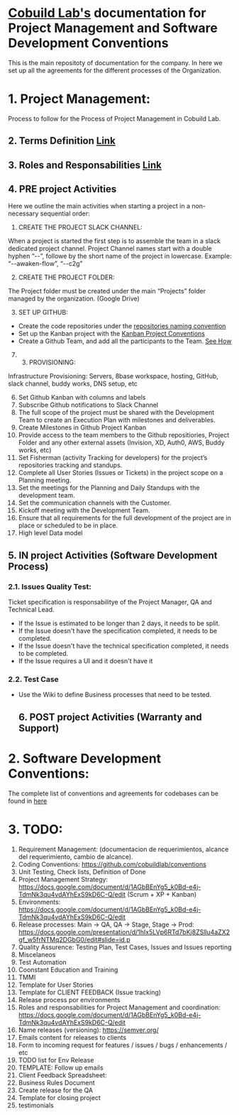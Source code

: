 # [Cobuild Lab's](https://cobuildlab.com) documentation for Project Management and Software Development Conventions

This is the main repositoty of documentation for the company. In here we set up all the agreements for the different processes of the Organization.

# 1. Project Management:

Process to follow for the Process of Project Management in Cobuild Lab.

  ## 2. Terms Definition [Link](/terms.md)

  ## 3. Roles and Responsabilities [Link](/roles.md)

  ## 4. PRE project Activities

Here we outline the main activities when starting a project in a non-necessary sequential order:

1. CREATE THE PROJECT SLACK CHANNEL: 

When a project is started the first step is to assemble the team in a slack dedicated project channel. Project Channel names start with a double hyphen “--”, followe by the short name of the project in lowercase. Example: “--awaken-flow”, “--c2g”

2. CREATE THE PROJECT FOLDER: 

The Project folder must be created under the main “Projects” folder managed by the organization. (Google Drive)

3. SET UP GITHUB: 

- Create the code repositories under the [repositories naming convention](/conventions/repository-name.md)
- Set up the Kanban project with the [Kanban Project Conventions](/conventions/github-project-kanban.md)
- Create a Github Team, and add all the participants to the Team. [See How](/how-tos/github-team-management.md)
 
7. 3. PROVISIONING: 

Infrastructure Provisioning: Servers, 8base workspace, hosting, GitHub, slack channel, buddy works, DNS setup, etc

6. Set Github Kanban with columns and labels
7. Subscribe Github notifications to Slack Channel
8. The full scope of the project must be shared with the Development Team to create an Execution Plan with milestones and deliverables.
9. Create Milestones in Github Project Kanban
10. Provide access to the team members to the Github repositiories, Project Folder and any other external assets (Invision, XD, Auth0, AWS, Buddy works, etc)
11. Set Fisherman (activity Tracking for developers) for the project’s repositories tracking and standups.
12. Complete all User Stories (Issues or Tickets) in the project scope on a Planning meeting.
13. Set the meetings for the Planning and Daily Standups with the development team.
14. Set the communication channels with the Customer.
15. Kickoff meeting with the Development Team.
16. Ensure that all requirements for the full development of the project are in place or scheduled to be in place. 
17. High level Data model 

  ## 5. IN project Activities (Software Development Process)
  
### 2.1. Issues Quality Test:

Ticket specification is responsabilitye of the Project Manager, QA and Technical Lead.

- If the Issue is estimated to be longer than 2 days, it needs to be split.
- If the Issue doesn't have the specification completed, it needs to be completed.
- If the Issue doesn't have the technical specification completed, it needs to be completed.
- If the Issue requires a UI and it doesn't have it 

### 2.2. Test Case

- Use the Wiki to define Business processes that need to be tested. 



  ## 6. POST project Activities (Warranty and Support)

# 2. Software Development Conventions:

The complete list of conventions and agreements for codebases can be found in [here](https://github.com/cobuildlab/conventions)




# 3. TODO: 

1. Requirement Management: (documentacion de requerimientos, alcance del requerimiento, cambio de alcance).
1. Coding Conventions: https://github.com/cobuildlab/conventions
1. Unit Testing, Check lists, Definition of Done
1. Project Management Strategy: https://docs.google.com/document/d/1AGbBEnYg5_k0Bd-e4j-TdmNk3qu4vdAYhExS9kD6C-Q/edit (Scrum + XP + Kanban)
1. Environments: https://docs.google.com/document/d/1AGbBEnYg5_k0Bd-e4j-TdmNk3qu4vdAYhExS9kD6C-Q/edit 
1. Release processes: Main -> QA, QA -> Stage, Stage -> Prod: https://docs.google.com/presentation/d/1hIx5LVp6RTd7bKj8ZSllu4aZX2gf_w5frNTMq2DGbG0/edit#slide=id.p
1. Quality Assurence: Testing Plan, Test Cases, Issues and Issues reporting
1. Miscelaneos
1. Test Automation
1. Coonstant Education and Training
1. TMMI
2. Template for User Stories
3. Template for CLIENT FEEDBACK (Issue tracking)
4. Release process por environments
5. Roles and responsabilities for Project Management and coordination: https://docs.google.com/document/d/1AGbBEnYg5_k0Bd-e4j-TdmNk3qu4vdAYhExS9kD6C-Q/edit
6. Name releases (versioning): https://semver.org/
7. Emails content for releases to clients
8. Form to incoming request for features / issues / bugs / enhancements / etc
9. TODO list for Env Release
10. TEMPLATE: Follow up emails
11. Client Feedback Spreadsheet:
12. Business Rules Document
13. Create release for the QA
14. Template for closing project
15. testimonials






  

